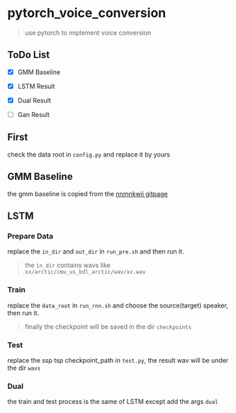 # pytorch_voice_conversion

> use pytorch to implement voice conversion

## ToDo List
- [x] GMM Baseline
- [x] LSTM Result
- [x] Dual Result
- [ ] Gan Result


## First
check the data root in `config.py` and replace it by yours

## GMM Baseline
the gmm baseline is copied from the [nnmnkwii gitpage](https://r9y9.github.io/nnmnkwii/latest/nnmnkwii_gallery/notebooks/vc/01-GMM%20voice%20conversion%20(en).html)

## LSTM
### Prepare Data
replace the `in_dir` and `out_dir` in `run_pre.sh` and then run it.
> the `in_dir` contains wavs like `xx/arctic/cmu_us_bdl_arctic/wav/xx.wav`

### Train
replace the `data_root` in `run_rnn.sh` and choose the source(target) speaker, then run it.
> finally the checkpoint will be saved in the dir `checkpoints`

### Test
replace the ssp tsp checkpoint_path in `test.py`, the result wav will be under the dir `wavs`

### Dual
the train and test process is the same of LSTM except add the args `dual`

